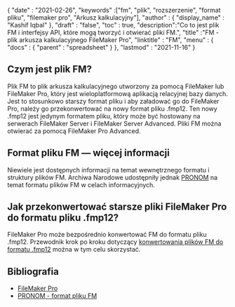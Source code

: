 {
  "date" : "2021-02-26",
  "keywords" :["fm", "plik", "rozszerzenie", "format pliku", "filemaker pro", "Arkusz kalkulacyjny"],
  "author" : {
    "display_name" : "Kashif Iqbal"
},
  "draft" : "false",
  "toc" : true,
  "description":"Co to jest plik FM i interfejsy API, które mogą tworzyć i otwierać pliki FM.",
  "title" :"FM - plik arkusza kalkulacyjnego FileMaker Pro",
  "linktitle" : "FM",
  "menu" : {
    "docs" : {
      "parent" : "spreadsheet"
}
},
  "lastmod" : "2021-11-16"
}

## Czym jest plik FM?

Plik FM to plik arkusza kalkulacyjnego utworzony za pomocą FileMaker lub FileMaker Pro, który jest wieloplatformową aplikacją relacyjnej bazy danych. Jest to stosunkowo starszy format pliku i aby załadować go do FileMaker Pro, należy go przekonwertować na nowy format pliku .fmp12. Ten nowy .fmp12 jest jedynym formatem pliku, który może być hostowany na serwerach FileMaker Server i FileMaker Server Advanced. Pliki FM można otwierać za pomocą FileMaker Pro Advanced.

## Format pliku FM — więcej informacji

Niewiele jest dostępnych informacji na temat wewnętrznego formatu i struktury plików FM. Archiwa Narodowe udostępniły jednak [PRONOM](https://www.nationalarchives.gov.uk/PRONOM/fmt/1059) na temat formatu plików FM w celach informacyjnych.

## Jak przekonwertować starsze pliki FileMaker Pro do formatu pliku .fmp12?

FileMaker Pro może bezpośrednio konwertować FM do formatu pliku .fmp12. Przewodnik krok po kroku dotyczący [konwertowania plików FM do formatu .fmp12](https://support.claris.com/s/article/Converting-older-FileMaker-Pro-files-to-the-fmp12-file-format-1503693002275?language=en_US) można w tym celu skorzystać.

## Bibliografia

* [FileMaker Pro](https://www.claris.com/filemaker/)
* [PRONOM - format pliku FM](https://www.nationalarchives.gov.uk/PRONOM/fmt/1059)

